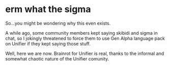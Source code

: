 # erm what the sigma
So...you might be wondering why this even exists.

A while ago, some community members kept saying skibidi and sigma in chat, so I jokingly threatened to force them to use 
Gen Alpha language pack on Unifier if they kept saying those stuff.

Well, here we are now. Brainrot for Unifier is real, thanks to the informal and somewhat chaotic nature of the Unifier
comunity.
